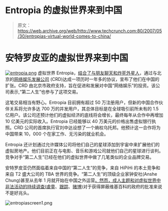 # Entropia 的虚拟世界来到中国

> 原文：<https://web.archive.org/web/http://www.techcrunch.com:80/2007/05/30/entropias-virtual-world-comes-to-china/>

# 安特罗皮亚的虚拟世界来到中国

[![entropia.png](img/d02eb4a1a8a673224e8b21bb1b248326.png)](https://web.archive.org/web/20211202042441/http://www.entropiauniverse.com/) 虚拟世界 Entropia，[结合了与朋友聊天和炸死外星人](https://web.archive.org/web/20211202042441/http://www.beta.techcrunch.com/2007/05/17/entropia-universe-a-better-second-life/)，通过与北京的[网络娱乐发展公司](https://web.archive.org/web/20211202042441/http://www.crd.gov.cn/en/crdEnglish_GenINTRO_OperationCorporation.asp) (CRD)达成一项历时一年多的协议，宣布了他们在中国的扩张。CRD 由北京市政府支持，旨在促进和发展对中国“网络娱乐”的投资。该公司表示,“第二人生”也参与了这项交易。

这笔交易相当有野心。Entropia 目前拥有超过 50 万注册用户，但新的中国合作伙伴关系将允许多达 700 万的并发用户，其总体目标是在全球吸引前所未有的 1.5 亿用户。该公司还预计他们的虚拟经济的底线将会增长，最终每年从合作中再增加 10 亿美元的实际收入。Entropia 已经能够以 40 万美元的价格出售虚拟银行执照。CRD 公司的首席执行官刘中达设想了一个熵权乌托邦。他预计这一合作将为中国带来 10，000 个在家工作、无污染的就业机会。

Entropia 还计划通过允许媒体公司将他们自己的星球添加到宇宙中来扩展他们的虚拟房地产。他们目前正在与电影、音乐和游戏公司就他们自己的星球进行谈判。竞争对手“第二人生”已经在他们的虚拟世界中做了几笔类似的企业品牌交易。

安特罗皮亚仍然面临着来自中国的“第二人生”的竞争，来自 HiPiHi 的本土竞争和来自 T2 盛大公司的 TBA 世界的竞争。“第二人生”的顶级企业家钟安社(Anshe Chung)甚至从去年 1 月就开始在中国之外运营[。然而，成人主题和对虚拟世界中非法活动的持续调查(](https://web.archive.org/web/20211202042441/http://news.zdnet.com/2008-9588_22-6145253.html)[虐童](https://web.archive.org/web/20211202042441/http://news.bbc.co.uk/2/hi/technology/6638331.stm)、[跟踪](https://web.archive.org/web/20211202042441/http://crunchgear.com/2007/05/23/second-life-fox-news-sex-stalking-terrorism/)、[赌博](https://web.archive.org/web/20211202042441/http://crunchgear.com/2007/04/04/g-men-visit-second-life-casinos-stay-for-the-brothels/))对于获得屏蔽维基百科的政府的批准来说不是好兆头。

![entropiascreen1.png](img/3c563544acc1dde86a1a247055ac4330.png)